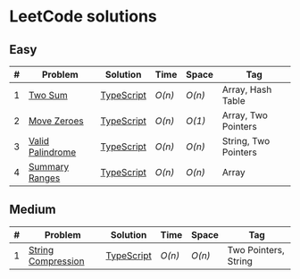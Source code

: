 # LeetCode solutions

## Easy

| #   | Problem                                                             | Solution                                                                                               | Time   | Space  | Tag                  |
| --- | ------------------------------------------------------------------- | ------------------------------------------------------------------------------------------------------ | ------ | ------ | -------------------- |
| 1   | [Two Sum](https://leetcode.com/problems/two-sum/)                   | [TypeScript](https://github.com/sandrig/leetcode/blob/master/typescript/src/twoSum/README.md)          | _O(n)_ | _O(n)_ | Array, Hash Table    |
| 2   | [Move Zeroes](https://leetcode.com/problems/move-zeroes/)           | [TypeScript](https://github.com/sandrig/leetcode/blob/master/typescript/src/moveZeroes/README.md)      | _O(n)_ | _O(1)_ | Array, Two Pointers  |
| 3   | [Valid Palindrome](https://leetcode.com/problems/valid-palindrome/) | [TypeScript](https://github.com/sandrig/leetcode/blob/master/typescript/src/validPalindrome/README.md) | _O(n)_ | _O(n)_ | String, Two Pointers |
| 4   | [Summary Ranges](https://leetcode.com/problems/summary-ranges/)     | [TypeScript](https://github.com/sandrig/leetcode/blob/master/typescript/src/summaryRanges/README.md)   | _O(n)_ | _O(n)_ | Array                |

## Medium

| #   | Problem                                                                 | Solution                                                                                                 | Time   | Space  | Tag                  |
| --- | ----------------------------------------------------------------------- | -------------------------------------------------------------------------------------------------------- | ------ | ------ | -------------------- |
| 1   | [String Compression](https://leetcode.com/problems/string-compression/) | [TypeScript](https://github.com/sandrig/leetcode/blob/master/typescript/src/stringCompression/README.md) | _O(n)_ | _O(n)_ | Two Pointers, String |
